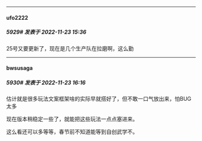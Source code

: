 

*****

####  ufo2222  
##### 5929#       发表于 2022-11-23 15:36

25号又要更新了，现在是几个生产队在拉磨啊，这么勤



*****

####  bwsusaga  
##### 5930#       发表于 2022-11-23 16:16

估计就是很多玩法文案框架啥的实际早就搭好了，但不敢一口气放出来，怕BUG太多

现在版本稍稳定一些了，就能把这些玩法一点点塞进来。

这么看还可以多等等，春节前不知道能等到自创武学不。

